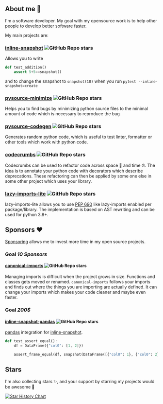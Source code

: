 ## About me 👋

I'm a software developer. My goal with my opensource work is to help other people to develop better software faster.

My main projects are:

### [inline-snapshot](https://github.com/15r10nk/inline-snapshot) ![GitHub Repo stars](https://img.shields.io/github/stars/15r10nk/inline-snapshot?style=social)

Allows you to write
```python
def test_addition()
    assert 5+5==snapshot()
```
and to change the snapshot to  `snapshot(10)` when you run `pytest --inline-snapshot=create`

### [pysource-minimize](https://github.com/15r10nk/pysource-minimize) ![GitHub Repo stars](https://img.shields.io/github/stars/15r10nk/pysource-minimize?style=social)

Helps you to find bugs by minimizing python source files to the minimal amount of code which is necessary to reproduce the bug


### [pysource-codegen](https://github.com/15r10nk/pysource-codegen) ![GitHub Repo stars](https://img.shields.io/github/stars/15r10nk/pysource-codegen?style=social)

Generates random python code, which is useful to test linter, formatter or other tools which work with python code.

### [codecrumbs](https://github.com/15r10nk/codecrumbs) ![GitHub Repo stars](https://img.shields.io/github/stars/15r10nk/codecrumbs?style=social)

Codecrumbs can be used to refactor code across space 🚀 and time ⏰.
The idea is to annotate your python code with decorators which describe deprecations.
These refactoring can then be applied by some one else in some other project which uses your library.

### [lazy-imports-lite](https://github.com/15r10nk/lazy-imports-lite) ![GitHub Repo stars](https://img.shields.io/github/stars/15r10nk/lazy-imports-lite?style=social)

lazy-imports-lite allows you to use [PEP 690](https://peps.python.org/pep-0690/) like lazy-imports enabled per package/library.
The implementation is based on AST rewriting and can be used for python 3.8+.

## Sponsors ❤️

[Sponsoring](https://github.com/sponsors/15r10nk) allows me to invest more time in my open source projects.

### Goal *10 Sponsors*

#### [canonical-imports](https://github.com/15r10nk/canonical-imports) ![GitHub Repo stars](https://img.shields.io/github/stars/15r10nk/canonical-imports?style=social)

Managing imports is difficult when the project grows in size.
Functions and classes gets moved or renamed.
`canonical-imports` follows your imports and finds out where the things you are importing are actually defined. It can change your imports which makes your code cleaner and maybe even faster.

### Goal *200$*

#### [inline-snapshot-pandas](https://github.com/15r10nk/inline-snapshot-pandas) ![GitHub Repo stars](https://img.shields.io/github/stars/15r10nk/inline-snapshot-pandas?style=social)

[pandas](https://pandas.pydata.org) integration for [inline-snapshot](https://github.com/15r10nk/inline-snapshot).

``` python
def test_assert_equal():
    df = DataFrame({"col0": [1, 2]})

    assert_frame_equal(df, snapshot(DataFrame([{"col0": 1}, {"col0": 2}])))
```

## Stars

I'm also collecting stars ✨, and your support by starring my projects would be awesome 🤩

[![Star History Chart](https://api.star-history.com/svg?repos=15r10nk/inline-snapshot,15r10nk/pysource-codegen,15r10nk/pysource-minimize,15r10nk/codecrumbs,15r10nk/first-shell,15r10nk/lazy-imports-lite&type=Date)](https://star-history.com/#15r10nk/inline-snapshot&15r10nk/pysource-codegen&15r10nk/pysource-minimize&15r10nk/codecrumbs&15r10nk/first-shell&15r10nk/lazy-imports-lite&Date)

<!--
**15r10nk/15r10nk** is a ✨ _special_ ✨ repository because its `README.md` (this file) appears on your GitHub profile.

Here are some ideas to get you started:

- 🔭 I’m currently working on ...
- 🌱 I’m currently learning ...
- 👯 I’m looking to collaborate on ...
- 🤔 I’m looking for help with ...
- 💬 Ask me about ...
- 📫 How to reach me: ...
- 😄 Pronouns: ...
- ⚡ Fun fact: ...
-->
